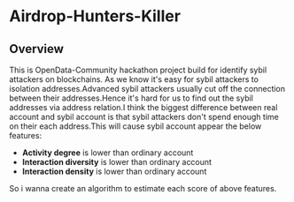 # Airdrop-Hunters-Killer

## Overview

This is OpenData-Community hackathon project build for identify sybil attackers on blockchains. As we know it's easy for sybil attackers to isolation addresses.Advanced sybil attackers usually cut off the connection between their addresses.Hence it's hard for us to find out the sybil addresses via address relation.I think the biggest difference between real account and sybil account is that sybil attackers don't spend enough time on their each address.This will cause sybil account appear the below features:

- **Activity degree** is lower than ordinary account
- **Interaction diversity** is lower than ordinary account
- **Interaction density** is lower than ordinary account

So i wanna create an algorithm to estimate each score of above features.
